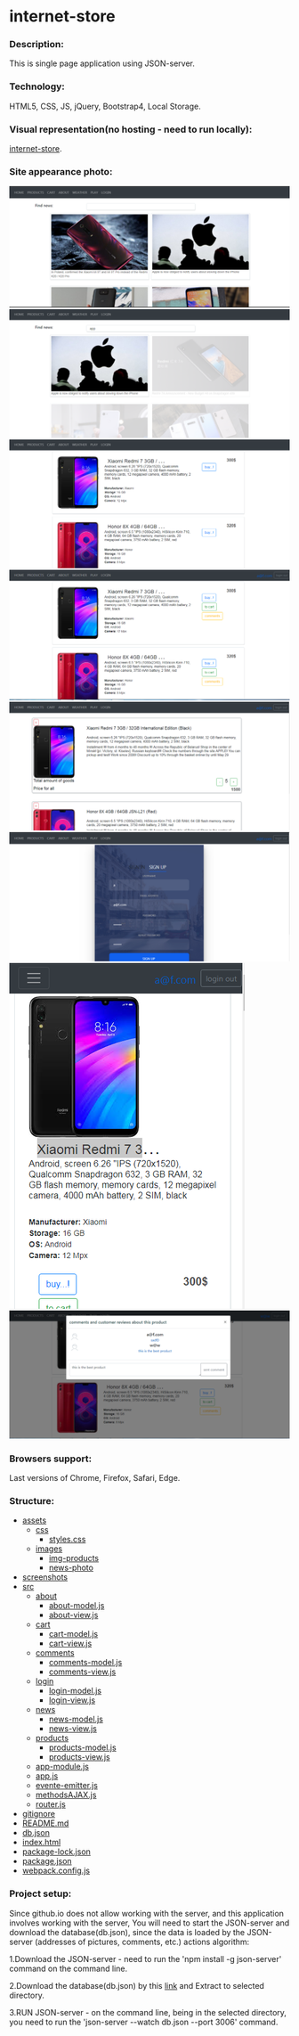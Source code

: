 # internet-store

### Description:
This is single page application using JSON-server.

### Technology: 
HTML5, CSS, JS, jQuery, Bootstrap4, Local Storage.

### Visual representation(no hosting - need to run locally):
[internet-store](https://andreilavrov.github.io/internet-store).

### Site appearance photo:
![major](./screenshots/major.png)
![filter-news](./screenshots/filter-news.png)
![products-without-login](./screenshots/products-without-login.png)
![products-with-login](./screenshots/products-with-login.png)
![cart](./screenshots/cart.png)
![login](./screenshots/login.png)
![mobile](./screenshots/mobile.png)
![comments](./screenshots/comments.png)

### Browsers support:
Last versions of Chrome, Firefox, Safari, Edge.

### Structure:
 * [assets](./assets)
   * [css](./assets/css)
     * [styles.css](./assets/css/styles.css)
   * [images](./assets/images)
     * [img-products](./assets/images/img-products)
     * [news-photo](./assets/images/news-photo)
 * [screenshots](./screenshots)
 * [src](./src)
   * [about](./src/about)
     * [about-model.js](./src/about/about-model.js)
     * [about-view.js](./src/about/about-view.js)
   * [cart](./src/cart)
     * [cart-model.js](./src/cart/cart-model.js)
     * [cart-view.js](./src/cart/cart-view.js)
   * [comments](./src/comments)
     * [comments-model.js](./src/comments-model.js)
     * [comments-view.js](./src/comments-view.js)
   * [login](./src/login)
     * [login-model.js](./src/comments/login-model.js)
     * [login-view.js](./src/comments/login-view.js)
   * [news](./src/news)
     * [news-model.js](./src/news/news-model.js)
     * [news-view.js](./src/news/news-view.js)
   * [products](./src/products)
     * [products-model.js](./src/products/products-model.js)
     * [products-view.js](./src/products/products-view.js)
   * [app-module.js](./src/app-module.js)
   * [app.js](./src/app.js)
   * [evente-emitter.js](./src/evente-emitter.js)
   * [methodsAJAX.js](./src/methodsAJAX.js)
   * [router.js](./src/router.js)
 * [gitignore](./gitignore)
 * [README.md](./README.md)
 * [db.json](./db.json)
 * [index.html](./index.html)
 * [package-lock.json](./package-lock.json)
 * [package.json](./package.json)
 * [webpack.config.js](./webpack.config.js)

### Project setup: 
Since github.io does not allow working with the server, and this application involves working with the server, You will need to start the JSON-server and download the database(db.json), since the data is loaded by the JSON-server (addresses of pictures, comments, etc.) 
actions algorithm: 

   1.Download the JSON-server - need to run the 'npm install -g json-server' command on the command line.
   
   2.Download the database(db.json) by this [link](https://minhaskamal.github.io/DownGit/#/home?url=https://github.com/AndreiLavrov/AndreiLavrov.github.io/blob/master/internet-store(SPA)/db.json)  and Extract to selected directory.
   
   3.RUN JSON-server - on the command line, being in the selected directory, you need to run the 'json-server --watch db.json --port 3006' command.
   
